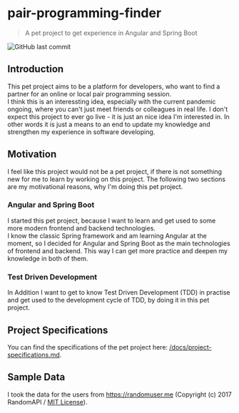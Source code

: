 # pair-programming-finder
> A pet project to get experience in Angular and Spring Boot

![GitHub last commit](https://img.shields.io/github/last-commit/DennisSuffel/pair-programming-finder)

## Introduction
This pet project aims to be a platform for developers, who want to find a partner for an online or local pair programming session.  
I think this is an interessting idea, especially with the current pandemic ongoing, where you can't just meet friends or colleagues in real life.
I don't expect this project to ever go live - it is just an nice idea I'm interested in. In other words it is just a means to an end to update my knowledge and strengthen my experience in software developing.

## Motivation
I feel like this project would not be a pet project, if there is not something new for me to learn by working on this project. The following two sections are my motivational reasons, why I'm doing this pet project.

### Angular and Spring Boot
I started this pet project, because I want to learn and get used to some more modern frontend and backend technologies.  
I know the classic Spring framework and am learning Angular at the moment, so I decided for Angular and Spring Boot as the main technologies of frontend and backend.
This way I can get more practice and deepen my knowledge in both of them.

### Test Driven Development
In Addition I want to get to know Test Driven Development (TDD) in practise and get used to the development cycle of TDD, by doing it in this pet project.
 
## Project Specifications
You can find the specifications of the pet project here: [/docs/project-specifications.md](/docs/project-specifications.md).

## Sample Data
I took the data for the users from https://randomuser.me (Copyright (c) 2017 RandomAPI / [MIT License](https://github.com/RandomAPI/Randomuser.me-Node/blob/master/LICENSE)).